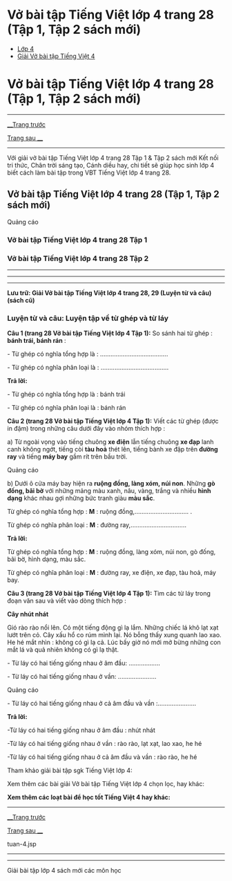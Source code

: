 # Vở bài tập Tiếng Việt lớp 4 trang 28 (Tập 1, Tập 2 sách mới)

  * [Lớp 4](https://vietjack.com/series/lop-4.jsp)
  * [Giải Vở bài tập Tiếng Việt 4](https://vietjack.com/giai-vo-bai-tap-tieng-viet-4/index.jsp)



# Vở bài tập Tiếng Việt lớp 4 trang 28 (Tập 1, Tập 2 sách mới)

* * *

[__Trang trước](https://vietjack.com/giai-vo-bai-tap-tieng-viet-4/tuan-4.jsp)

[Trang sau __](https://vietjack.com/giai-vo-bai-tap-tieng-viet-4/tuan-4.jsp)

* * *

Với giải vở bài tập Tiếng Việt lớp 4 trang 28 Tập 1 & Tập 2 sách mới Kết nối tri thức, Chân trời sáng tạo, Cánh diều hay, chi tiết sẽ giúp học sinh lớp 4 biết cách làm bài tập trong VBT Tiếng Việt lớp 4 trang 28.

## Vở bài tập Tiếng Việt lớp 4 trang 28 (Tập 1, Tập 2 sách mới)

Quảng cáo

### **Vở bài tập Tiếng Việt lớp 4 trang 28 Tập 1**

### **Vở bài tập Tiếng Việt lớp 4 trang 28 Tập 2**

* * *

* * *

* * *

**Lưu trữ: Giải Vở bài tập Tiếng Việt lớp 4 trang 28, 29 (Luyện từ và câu) (sách cũ)**

### **Luyện từ và câu: Luyện tập về từ ghép và từ láy**

**Câu 1 (trang 28 Vở bài tập Tiếng Việt lớp 4 Tập 1):** So sánh hai từ ghép : **bánh trái, bánh rán** :

\- Từ ghép có nghĩa tổng hợp là : .......................................

\- Từ ghép có nghĩa phân loại là : .......................................

**Trả lời:**

\- Từ ghép có nghĩa tổng hợp là : bánh trái

\- Từ ghép có nghĩa phân loại là : bánh rán

**Câu 2 (trang 28 Vở bài tập Tiếng Việt lớp 4 Tập 1):** Viết các từ ghép (được in đậm) trong những câu dưới đây vào nhóm thích hợp :

a) Từ ngoài vọng vào tiếng chuông **xe điện** lẫn tiếng chuông **xe đạp** lanh canh không ngớt, tiếng còi **tàu hoả** thét lên, tiếng bành xe đập trên **đường ray** và tiếng **máy bay** gầm rít trên bầu trời.

Quảng cáo

b) Dưới ô cửa máy bay hiện ra **ruộng đồng, làng xóm, núi non**. Những **gò đống, bãi bờ** với những mảng màu xanh, nâu, vàng, trắng và nhiều **hình dạng** khác nhau gợi những bức tranh giàu **màu sắc**.

Từ ghép có nghĩa tổng hợp : **M** : ruộng đồng,............................... .

Từ ghép có nghĩa phân loại : **M** : đường ray,................................

**Trả lời:**

Từ ghép có nghĩa tổng hợp : **M** : ruộng đồng, làng xóm, núi non, gò đống, bãi bờ, hình dạng, màu sắc.

Từ ghép có nghĩa phân loại : **M** : đường ray, xe điện, xe đạp, tàu hoả, máy bay.

**Câu 3 (trang 28 Vở bài tập Tiếng Việt lớp 4 Tập 1):** Tìm các từ láy trong đoạn văn sau và viết vào dòng thích hợp :

**Cây nhút nhát**

Gió rào rào nổi lên. Có một tiếng động gì lạ lắm. Những chiếc lá khô lạt xạt lướt trên cỏ. Cây xấu hổ co rúm mình lại. Nó bỗng thấy xung quanh lao xao. He hé mắt nhìn : không có gì lạ cả. Lúc bấy giờ nó mới mở bừng những con mắt lá và quả nhiên không có gì lạ thật.

\- Từ láy có hai tiếng giống nhau ở âm đầu: ..................

\- Từ láy có hai tiếng giống nhau ở vần: ......................

Quảng cáo

\- Từ láy có hai tiếng giống nhau ở cả âm đầu và vần :......................

**Trả lời:**

-Từ láy có hai tiếng giống nhau ở âm đầu : nhút nhát

-Từ láy có hai tiếng giống nhau ở vần : rào rào, lạt xạt, lao xao, he hé

-Từ láy có hai tiếng giống nhau ở cả âm đầu và vần : rào rào, he hé

Tham khảo giải bài tập sgk Tiếng Việt lớp 4:

Xem thêm các bài giải Vở bài tập Tiếng Việt lớp 4 chọn lọc, hay khác:

**Xem thêm các loạt bài để học tốt Tiếng Việt 4 hay khác:**

* * *

[__Trang trước](https://vietjack.com/giai-vo-bai-tap-tieng-viet-4/tuan-4.jsp)

[Trang sau __](https://vietjack.com/giai-vo-bai-tap-tieng-viet-4/tuan-4.jsp)

tuan-4.jsp

* * *

* * *

Giải bài tập lớp 4 sách mới các môn học
